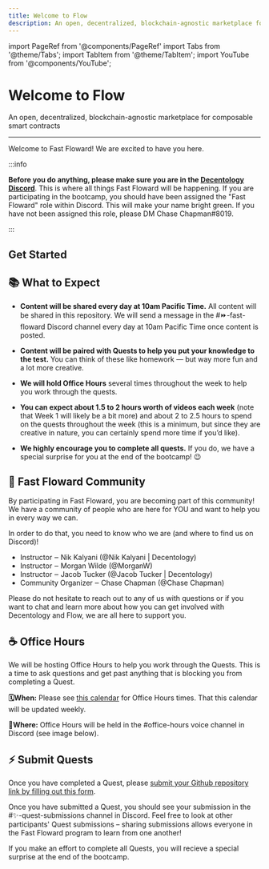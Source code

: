```yaml
---
title: Welcome to Flow
description: An open, decentralized, blockchain-agnostic marketplace for composable smart contracts
---
```


import PageRef from '@components/PageRef'
import Tabs from '@theme/Tabs';
import TabItem from '@theme/TabItem';
import YouTube from '@components/YouTube';

# Welcome to Flow

An open, decentralized, blockchain-agnostic marketplace for composable smart contracts

---

Welcome to Fast Floward! We are excited to have you here.

<YouTube videoId="5xqf8ugzsrc"/>

:::info

**Before you do anything, please make sure you are in the [Decentology Discord](http://discord.gg/Decentology)**. This is where all things Fast Floward will be happening. If you are participating in the bootcamp, you should have been assigned the "Fast Floward" role within Discord. This will make your name bright green. If you have not been assigned this role, please DM Chase Chapman#8019.

:::

## Get Started

<PageRef url="./week-1/introduction" pageName="Learn the Basics" />
<PageRef url="./week-2/introduction" pageName="Intermediate Topics" />
<PageRef url="./week-3/introduction" pageName="Advanced Topics" />

## 📚 What to Expect

- **Content will be shared every day at 10am Pacific Time.** All content will be shared in this repository. We will send a message in the #⏩-fast-floward Discord channel every day at 10am Pacific Time once content is posted.

- **Content will be paired with Quests to help you put your knowledge to the test.** You can think of these like homework — but way more fun and a lot more creative.

- **We will hold Office Hours** several times throughout the week to help you work through the quests.

- **You can expect about 1.5 to 2 hours worth of videos each week** (note that Week 1 will likely be a bit more) and about 2 to 2.5 hours to spend on the quests throughout the week (this is a minimum, but since they are creative in nature, you can certainly spend more time if you’d like).

- **We highly encourage you to complete all quests.** If you do, we have a special surprise for you at the end of the bootcamp! :wink:

## 👋 Fast Floward Community

By participating in Fast Floward, you are becoming part of this community! We have a community of people who are here for YOU and want to help you in every way we can.

In order to do that, you need to know who we are (and where to find us on Discord)!

- Instructor ‒ Nik Kalyani (@Nik Kalyani | Decentology)
- Instructor ‒ Morgan Wilde (@MorganW)
- Instructor ‒ Jacob Tucker (@Jacob Tucker | Decentology)
- Community Organizer ‒ Chase Chapman (@Chase Chapman)

Please do not hesitate to reach out to any of us with questions or if you want to chat and learn more about how you can get involved with Decentology and Flow, we are all here to support you.

## ☕️ Office Hours

We will be hosting Office Hours to help you work through the Quests. This is a time to ask questions and get past anything that is blocking you from completing a Quest.

**🗓When:** Please see [this calendar](https://calendar.google.com/calendar/ical/c_0439nqfv9i1cp7aond9fjk25ag%40group.calendar.google.com/public/basic.ics) for Office Hours times. That this calendar will be updated weekly.

**📍Where:** Office Hours will be held in the #office-hours voice channel in Discord (see image below).

## ⚡️ Submit Quests

Once you have completed a Quest, please [submit your Github repository link by filling out this form](https://ak8olq4gvwr.typeform.com/to/cplbGT78).

Once you have submitted a Quest, you should see your submission in the #✨-quest-submissions channel in Discord. Feel free to look at other participants' Quest submissions – sharing submissions allows everyone in the Fast Floward program to learn from one another!

If you make an effort to complete all Quests, you will recieve a special surprise at the end of the bootcamp.
